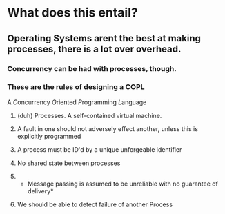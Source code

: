 # What does this entail?

## Operating Systems arent the best at making processes, there is a lot over overhead.

### Concurrency can be had with processes, though.

### These are the rules of designing a COPL
A *C*oncurrency *O*riented *P*rogramming *L*anguage

1. (duh) Processes. A self-contained virtual machine.

2. A fault in one should not adversely effect another, unless this is explicitly programmed

3. A process must be ID'd by a unique unforgeable identifier

4. No shared state between processes

5. * Message passing is assumed to be unreliable with no guarantee of delivery*

6. We should be able to detect failure of another Process


